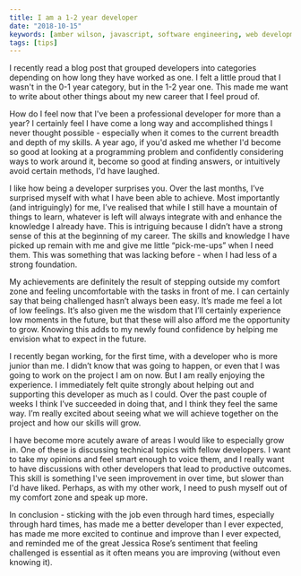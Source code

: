 ```yaml
---
title: I am a 1-2 year developer
date: "2018-10-15"
keywords: [amber wilson, javascript, software engineering, web development, coding, junior developer, dev tips, beginner]
tags: [tips]
---
```


I recently read a blog post that grouped developers into categories depending on how long they have worked as one. I felt a little proud that I wasn't in the 0-1 year category, but in the 1-2 year one. This made me want to write about other things about my new career that I feel proud of.

How do I feel now that I've been a professional developer for more than a year? I certainly feel I have come a long way and accomplished things I never thought possible - especially when it comes to the current breadth and depth of my skills. A year ago, if you'd asked me whether I'd become so good at looking at a programming problem and confidently considering ways to work around it, become so good at finding answers, or intuitively avoid certain methods, I'd have laughed.

I like how being a developer surprises you. Over the last months, I’ve surprised myself with what I have been able to achieve. Most importantly (and intriguingly) for me, I’ve realised that while I still have a mountain of things to learn, whatever is left will always integrate with and enhance the knowledge I already have. This is intriguing because I didn’t have a strong sense of this at the beginning of my career. The skills and knowledge I have picked up remain with me and give me little “pick-me-ups” when I need them. This was something that was lacking before - when I had less of a strong foundation.

My achievements are definitely the result of stepping outside my comfort zone and feeling uncomfortable with the tasks in front of me. I can certainly say that being challenged hasn’t always been easy. It’s made me feel a lot of low feelings. It’s also given me the wisdom that I’ll certainly experience low moments in the future, but that these will also afford me the opportunity to grow. Knowing this adds to my newly found confidence by helping me envision what to expect in the future.

I recently began working, for the first time, with a developer who is more junior than me. I didn’t know that was going to happen, or even that I was going to work on the project I am on now. But I am really enjoying the experience. I immediately felt quite strongly about helping out and supporting this developer as much as I could. Over the past couple of weeks I think I’ve succeeded in doing that, and I think they feel the same way. I’m really excited about seeing what we will achieve together on the project and how our skills will grow.

I have become more acutely aware of areas I would like to especially grow in. One of these is discussing technical topics with fellow developers. I want to take my opinions and feel smart enough to voice them, and I really want to have discussions with other developers that lead to productive outcomes. This skill is something I've seen improvement in over time, but slower than I'd have liked. Perhaps, as with my other work, I need to push myself out of my comfort zone and speak up more.

In conclusion - sticking with the job even through hard times, especially through hard times, has made me a better developer than I ever expected, has made me more excited to continue and improve than I ever expected, and reminded me of the great Jessica Rose’s sentiment that feeling challenged is essential as it often means you are improving (without even knowing it).